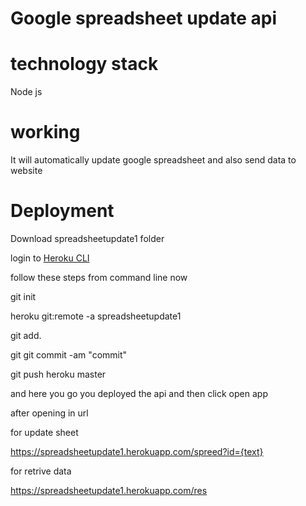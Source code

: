 # Google spreadsheet update api 

# technology stack
Node js

# working
  It will automatically update google spreadsheet and also send data to website
  
  
 # Deployment
 Download spreadsheetupdate1 folder
 
 login to [Heroku CLI](https://devcenter.heroku.com/articles/heroku-cli)
 
 follow these steps from command line now
 
 git init
 
 heroku git:remote -a spreadsheetupdate1
 
 git add.
 
 git git commit -am "commit"
 
 git push heroku master
 
 and here you go you deployed the api and then click open app
 
 after opening in url
 
 for update sheet
 
 https://spreadsheetupdate1.herokuapp.com/spreed?id={text}
 
 for retrive data
 
 https://spreadsheetupdate1.herokuapp.com/res
